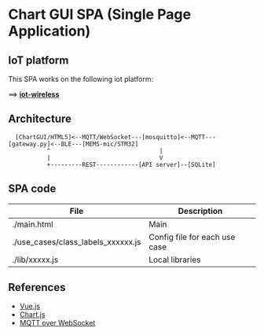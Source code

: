 # Chart GUI SPA (Single Page Application)

## IoT platform

This SPA works on the following iot platform:

==> **[iot-wireless](https://github.com/araobp/iot-wireless)**

## Architecture

```
  [ChartGUI/HTML5]<--MQTT/WebSocket---[mosquitto]<--MQTT---[gateway.py]<--BLE---[MEMS-mic/STM32]
           ^                               |
           |                               V
           +---------REST------------[API server]--[SQLite]
```

## SPA code

|File                               |Description                  |
|-----------------------------------|-----------------------------|
|./main.html                        |Main                         |
|./use_cases/class_labels_xxxxxx.js |Config file for each use case|
|./lib/xxxxx.js                     |Local libraries              |

## References

- [Vue.js](https://vuejs.org/)
- [Chart.js](https://www.chartjs.org/)
- [MQTT over WebSocket](http://www.steves-internet-guide.com/using-javascript-mqtt-client-websockets/)

